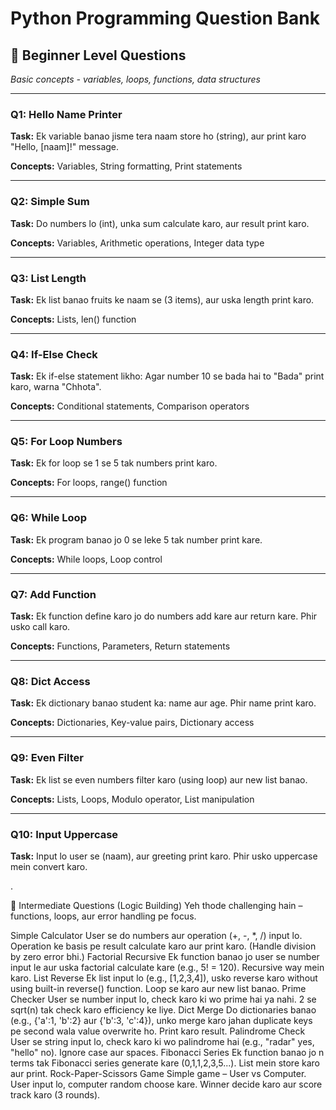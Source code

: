 # Python Programming Question Bank

## 🌟 Beginner Level Questions
*Basic concepts - variables, loops, functions, data structures*

---

### Q1: Hello Name Printer
**Task:** Ek variable banao jisme tera naam store ho (string), aur print karo "Hello, [naam]!" message.

**Concepts:** Variables, String formatting, Print statements

---

### Q2: Simple Sum
**Task:** Do numbers lo (int), unka sum calculate karo, aur result print karo.

**Concepts:** Variables, Arithmetic operations, Integer data type

---

### Q3: List Length
**Task:** Ek list banao fruits ke naam se (3 items), aur uska length print karo.

**Concepts:** Lists, len() function

---

### Q4: If-Else Check
**Task:** Ek if-else statement likho: Agar number 10 se bada hai to "Bada" print karo, warna "Chhota".

**Concepts:** Conditional statements, Comparison operators

---

### Q5: For Loop Numbers
**Task:** Ek for loop se 1 se 5 tak numbers print karo.

**Concepts:** For loops, range() function

---

### Q6: While Loop
**Task:** Ek program banao jo 0 se leke 5 tak number print kare.

**Concepts:** While loops, Loop control

---

### Q7: Add Function
**Task:** Ek function define karo jo do numbers add kare aur return kare. Phir usko call karo.

**Concepts:** Functions, Parameters, Return statements

---

### Q8: Dict Access
**Task:** Ek dictionary banao student ka: name aur age. Phir name print karo.

**Concepts:** Dictionaries, Key-value pairs, Dictionary access

---

### Q9: Even Filter
**Task:** Ek list se even numbers filter karo (using loop) aur new list banao.

**Concepts:** Lists, Loops, Modulo operator, List manipulation

---

### Q10: Input Uppercase
**Task:** Input lo user se (naam), aur greeting print karo. Phir usko uppercase mein convert karo.


.


🚀 Intermediate Questions (Logic Building)
Yeh thode challenging hain – functions, loops, aur error handling pe focus.

Simple Calculator
User se do numbers aur operation (+, -, *, /) input lo. Operation ke basis pe result calculate karo aur print karo. (Handle division by zero error bhi.)
Factorial Recursive
Ek function banao jo user se number input le aur uska factorial calculate kare (e.g., 5! = 120). Recursive way mein karo.
List Reverse
Ek list input lo (e.g., [1,2,3,4]), usko reverse karo without using built-in reverse() function. Loop se karo aur new list banao.
Prime Checker
User se number input lo, check karo ki wo prime hai ya nahi. 2 se sqrt(n) tak check karo efficiency ke liye.
Dict Merge
Do dictionaries banao (e.g., {'a':1, 'b':2} aur {'b':3, 'c':4}), unko merge karo jahan duplicate keys pe second wala value overwrite ho. Print karo result.
Palindrome Check
User se string input lo, check karo ki wo palindrome hai (e.g., "radar" yes, "hello" no). Ignore case aur spaces.
Fibonacci Series
Ek function banao jo n terms tak Fibonacci series generate kare (0,1,1,2,3,5...). List mein store karo aur print.
Rock-Paper-Scissors Game
Simple game – User vs Computer. User input lo, computer random choose kare. Winner decide karo aur score track karo (3 rounds).